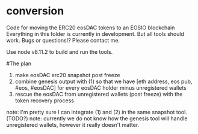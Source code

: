# conversion
Code for moving the ERC20 eosDAC tokens to an EOSIO blockchain
Everything in this folder is currently in development. But all tools should work.
Bugs or questions!? Please contact me. 

Use node v8.11.2 to build and run the tools.

#The plan
1. make eosDAC erc20 snapshot post freeze
2. combine genesis output with (1) so that we have [eth address, eos pub, #eos, #eosDAC] for every eosDAC holder minus unregistered wallets
3. rescue the eosDAC from unregistered wallets (post freeze) with the token recovery process

note: I'm pretty sure I can integrate (1) and (2) in the same snapshot tool. (TODO?)
note: currently we do not know how the genesis tool will handle unregistered wallets, however it really doesn't matter. 

